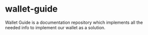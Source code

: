 # wallet-guide
Wallet Guide is a documentation repository which implements all the needed info to implement our wallet as a solution.
